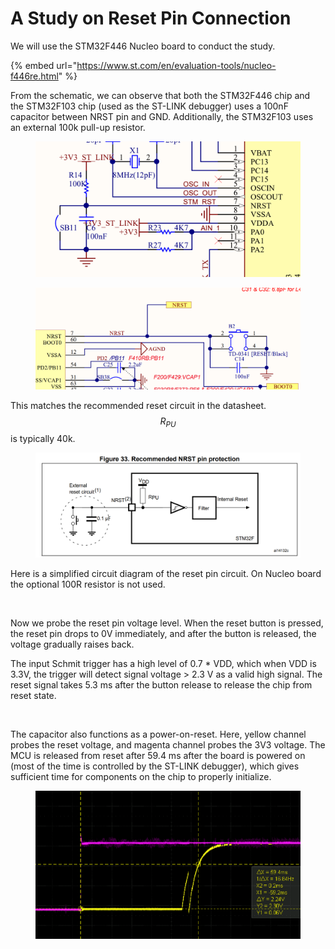 # A Study on Reset Pin Connection

We will use the STM32F446 Nucleo board to conduct the study.

{% embed url="https://www.st.com/en/evaluation-tools/nucleo-f446re.html" %}





From the schematic, we can observe that both the STM32F446 chip and the STM32F103 chip (used as the ST-LINK debugger) uses a 100nF capacitor between NRST pin and GND. Additionally, the STM32F103 uses an external 100k pull-up resistor.

<figure><img src="../.gitbook/assets/image (1) (1) (1) (1) (1).png" alt=""><figcaption></figcaption></figure>

<figure><img src="../.gitbook/assets/image (2) (1) (1) (1).png" alt=""><figcaption></figcaption></figure>

This matches the recommended reset circuit in the datasheet. $$R_{PU}$$ is typically 40k.

<figure><img src="../.gitbook/assets/image (3) (1) (1).png" alt=""><figcaption></figcaption></figure>



Here is a simplified circuit diagram of the reset pin circuit. On Nucleo board the optional 100R resistor is not used.

<figure><img src="https://lh7-us.googleusercontent.com/vjJWvKQsrNxyiIXFzl7YSI9SU6m-h_1wyQaOOwzqinBQkB-XudRS4xO-N7zFEiSBDtlZ8vfUKdK_k_85oc7pa_RrNwY9gwofAmsQGp2zTK-E0QuGMKS2XpVfykZSQiYvYBzfVVrugD55q7eT8of7GsZ_Sw=s2048" alt=""><figcaption></figcaption></figure>





Now we probe the reset pin voltage level. When the reset button is pressed, the reset pin drops to 0V immediately, and after the button is released, the voltage gradually raises back.

The input Schmit trigger has a high level of 0.7 \* VDD, which when VDD is 3.3V, the trigger will detect signal voltage > 2.3 V as a valid high signal. The reset signal takes 5.3 ms after the button release to release the chip from reset state.

<figure><img src="https://lh7-us.googleusercontent.com/fryiTRJptSJVPIY2nmpI6_H1h6WfQ1kwaZMhPZM4ipUNdjG4LRLkN6ThFT-VTJdd0l1OusSPCFU9iLFnIdonlgq5rkhLrg77G2iHoK21XX-2Zh45x0GxYydnGK-wjhuGRTO2DZY2qXC3IgC1ZlgxzYuC1w=s2048" alt=""><figcaption></figcaption></figure>



The capacitor also functions as a power-on-reset. Here, yellow channel probes the reset voltage, and magenta channel probes the 3V3 voltage. The MCU is released from reset after 59.4 ms after the board is powered on (most of the time is controlled by the ST-LINK debugger), which gives sufficient time for components on the chip to properly initialize.

<figure><img src="../.gitbook/assets/image (5) (1).png" alt=""><figcaption></figcaption></figure>




